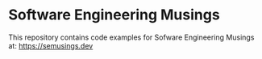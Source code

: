 # Software Engineering Musings

This repository contains code examples for Sofware Engineering Musings at: https://semusings.dev
